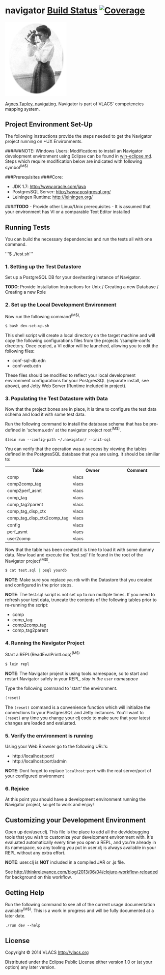 # navigator [Build Status](https://codeship.io/projects/d10dbc00-d464-0131-d880-3ea79a4fc40b/status) [![Coverage](http://img.shields.io/coveralls/vlacs/navigator/master.svg)](http://coveralls.io/r/vlacs/navigator)

<img src="doc/Tapley_NPS.png" alt="Agnes Tapley: Navigating" width="200px" />

[Agnes Tapley, navigating.](http://commons.wikimedia.org/wiki/File:Tapley_NPS.jpg) Navigator is part of VLACS' competencies mapping system.

## Project Environment Set-Up
The following instructions provide the steps needed to get the Navigator project running on *UX Environments.

######NOTE: Windows Users: Modifications to install an Navigator development environment using Eclipse can be found in [win-eclipse.md](https://github.com/vlacs/navigator/blob/master/win-eclipse.md).  Steps which require modification below are indicated with following symbol<sup>(M$)</sup>

###Prerequisites
####Core:
- JDK 1.7: http://www.oracle.com/java
- PostgresSQL Server: http://www.postgresql.org/
- Leiningen Runtime: http://leiningen.org/

####<b>TODO</b> - Provide other Linux/Unix prerequisites -
It is assumed that your environment has VI or a comparable Text Editor installed

## Running Tests
You can build the necessary dependencies and run the tests all with one command.

'''$ ./test.sh'''

### 1. Setting up the Test Datastore
Set up a PostgreSQL DB for your dev/testing instance of Navigator.

<b>TODO</b>: Provide Installation Instructions for Unix / Creating a new Database / Creating a new Role


### 2. Set up the Local Development Environment
Now run the following command<sup>(M$)</sup>:
```bash
$ bash dev-set-up.sh
```

This shell script will create a local directory on the target machine and will copy the following configurations files from the projects '/sample-confs' directory.
Once copied, a VI editor will be launched, allowing you to edit the following files:
- conf-sql-db.edn
- conf-web.edn

These files should be modified to reflect your local development environment configurations for your PostgresSQL (separate install, see above),
and Jetty Web Server (Runtime included in project).

### 3. Populating the Test Datastore with Data
Now that the project bones are in place, it is time to configure the test data schema and load it with some test data.

Run the following command to install the database schema that has be pre-defined in 'schema.edn' at the navigator project root<sup>(M$)</sup>.
```
$lein run --config-path ~/.navigator/ --init-sql
```

You can verify that the operation was a success by viewing the tables defined in the PostgresSQL database that you are using.  It should be similiar to:
<table>
    <tr>
      <th class="ReportTableHeaderCell" width="33.3333333333333%">Table</th>
      <th class="ReportTableHeaderCell" width="33.3333333333333%">Owner</th>
      <th class="ReportTableHeaderCell" width="33.3333333333333%">Comment</th>
    </tr>
    <tr class="ReportDetailsEvenDataRow">
      <td class="ReportTableValueCell">comp</td>
      <td class="ReportTableValueCell">vlacs</td>
      <td class="ReportTableValueCell"> </td>
    </tr>
    <tr class="ReportDetailsOddDataRow">
      <td class="ReportTableValueCell">comp2comp_tag</td>
      <td class="ReportTableValueCell">vlacs</td>
      <td class="ReportTableValueCell"> </td>
    </tr>
    <tr class="ReportDetailsEvenDataRow">
      <td class="ReportTableValueCell">comp2perf_asmt</td>
      <td class="ReportTableValueCell">vlacs</td>
      <td class="ReportTableValueCell"> </td>
    </tr>
    <tr class="ReportDetailsOddDataRow">
      <td class="ReportTableValueCell">comp_tag</td>
      <td class="ReportTableValueCell">vlacs</td>
      <td class="ReportTableValueCell"> </td>
    </tr>
    <tr class="ReportDetailsEvenDataRow">
      <td class="ReportTableValueCell">comp_tag2parent</td>
      <td class="ReportTableValueCell">vlacs</td>
      <td class="ReportTableValueCell"> </td>
    </tr>
    <tr class="ReportDetailsOddDataRow">
      <td class="ReportTableValueCell">comp_tag_disp_ctx</td>
      <td class="ReportTableValueCell">vlacs</td>
      <td class="ReportTableValueCell"> </td>
    </tr>
    <tr class="ReportDetailsEvenDataRow">
      <td class="ReportTableValueCell">comp_tag_disp_ctx2comp_tag</td>
      <td class="ReportTableValueCell">vlacs</td>
      <td class="ReportTableValueCell"> </td>
    </tr>
    <tr class="ReportDetailsOddDataRow">
      <td class="ReportTableValueCell">config</td>
      <td class="ReportTableValueCell">vlacs</td>
      <td class="ReportTableValueCell"> </td>
    </tr>
    <tr class="ReportDetailsEvenDataRow">
      <td class="ReportTableValueCell">perf_asmt</td>
      <td class="ReportTableValueCell">vlacs</td>
      <td class="ReportTableValueCell"> </td>
    </tr>
    <tr class="ReportDetailsOddDataRow">
      <td class="ReportTableValueCell">user2comp</td>
      <td class="ReportTableValueCell">vlacs</td>
      <td class="ReportTableValueCell"> </td>
    </tr>
</table>


Now that the table has been created it is time to load it with some dummy data.  Now load and execute the 'test.sql' file found in the root of the Navigator project<sup>(M$)</sup>.
```bash
$ cat test.sql | psql yourdb
```

<b>NOTE</b>: Make sure you replace ```yourdb``` with the Datastore that you created and configured in the prior steps.

<b>NOTE</b>:  The test.sql script is not set up to run multiple times.  If you need to refresh your test data, truncate the contents of the following tables prior to re-running the script:
- comp
- comp_tag
- comp2comp_tag
- comp_tag2parent


### 4. Running the Navigator Project
Start a REPL(ReadEvalPrintLoop)<sup>(M$)</sup>
```bash
$ lein repl
```

<b>NOTE</b>: The Navigator project is using tools.namespace, so to start and restart Navigator safely in your REPL, *stay in the* ```user``` *namespace*

Type the following command to 'start' the environment.
```clojure
(reset)
```

The ```(reset)``` command is a convenience function which will initialize the connections to your PostgresSQL and Jetty instances.
You'll want to ```(reset)``` any time you change your clj code to make sure that your latest changes are loaded and evaluated.


### 5. Verify the environment is running
Using your Web Browser go to the following URL's:
- http://localhost:port/
- http://localhost:port/admin


<b>NOTE</b>: Dont forget to replace ```localhost:port``` with the real server/port of your configured environment


### 6. Rejoice
At this point you should have a development environment running the Navigator project, so get to work and enjoy!


## Customizing your Development Environment
Open up dev/user.clj. This file is the place to add all the dev/debugging tools that you wish to customize your development environment with.
It's evaluated automatically every time you open a REPL, and you're already in its namespace, so any tooling you put in user.clj
 is always available in your REPL without any extra effort.

<b>NOTE</b>: user.clj is <b>NOT</b> included in a compiled JAR or .js file.

See http://thinkrelevance.com/blog/2013/06/04/clojure-workflow-reloaded for
background on this workflow.


## Getting Help

Run the following command to see all of the current usage documentation available<sup>(M$)</sup>.
This is a work in progress and will be fully documented at a later date.
```clojure
./run dev --help
```

## License

Copyright © 2014 VLACS http://vlacs.org

Distributed under the Eclipse Public License either version 1.0 or (at
your option) any later version.
